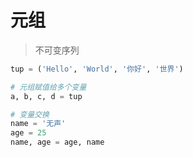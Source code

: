 # 元组

> 不可变序列

```python
tup = ('Hello', 'World', '你好', '世界')

# 元组赋值给多个变量
a, b, c, d = tup

# 变量交换
name = '无声'
age = 25
name, age = age, name
```
